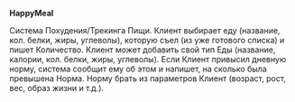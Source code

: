 **HappyMeal**

Система Похудения/Трекинга Пищи. Клиент выбирает еду (название, кол. белки, жиры, углеволы), которую съел (из уже готового списка) и пишет Количество. Клиент может добавить свой тип Еды (название, калории, кол. белки, жиры, углеволы). Если Клиент привысил дневную норму, система сообщит ему об этом и напишет, на сколько была превышена Норма. Норму брать из параметров Клиент (возраст, рост, вес, образ жизни и т.д.).